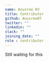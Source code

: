 ```yaml
---
name: Anusree KV
title: Contributor
github: Anusree07
twitter: ""
linkedin: ""
slack: ""
joining_date: ""
role : contributor
---
```


Still waiting for this

